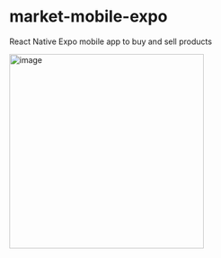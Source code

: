 # market-mobile-expo

React Native Expo mobile app to buy and sell products

<img width="346" alt="image" src="https://github.com/user-attachments/assets/6897ec41-87ef-4346-9751-645cc6d1c069">
